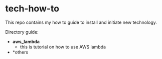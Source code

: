 # tech-how-to
This repo contains my how to guide to install and initiate new technology.

Directory guide:
- **aws_lambda**
  - this is tutorial on how to use AWS lambda
- *others
